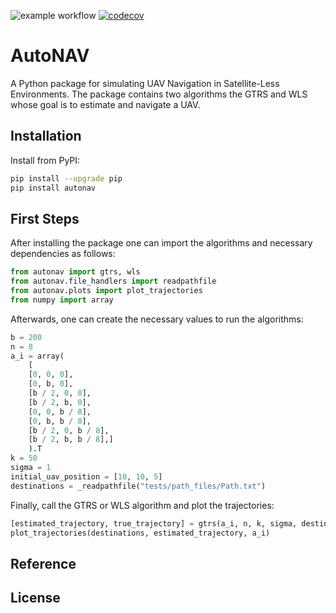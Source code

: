 ![example workflow](https://github.com/Ricardo-Santos-21904332/AutoNAV/actions/workflows/test.yml/badge.svg)
[![codecov](https://codecov.io/gh/Ricardo-Santos-21904332/AutoNAV/graph/badge.svg?token=LCR7KDRK3E)](https://codecov.io/gh/Ricardo-Santos-21904332/AutoNAV)

# AutoNAV

A Python package for simulating UAV Navigation in Satellite-Less Environments. The package contains two algorithms the GTRS and WLS whose goal is to estimate and navigate a UAV.

## Installation

Install from PyPI:

```sh
pip install --upgrade pip
pip install autonav
```

## First Steps

After installing the package one can import the algorithms and necessary dependencies as follows:

```python
from autonav import gtrs, wls
from autonav.file_handlers import readpathfile
from autonav.plots import plot_trajectories
from numpy import array
```

Afterwards, one can create the necessary values to run the algorithms:

```python
b = 200
n = 8
a_i = array(
    [
    [0, 0, 0],
    [0, b, 0],
    [b / 2, 0, 0],
    [b / 2, b, 0],
    [0, 0, b / 8],
    [0, b, b / 8],
    [b / 2, 0, b / 8],
    [b / 2, b, b / 8],]
    ).T
k = 50
sigma = 1
initial_uav_position = [10, 10, 5]
destinations = _readpathfile("tests/path_files/Path.txt")
```

Finally, call the GTRS or WLS algorithm and plot the trajectories:

```python
[estimated_trajectory, true_trajectory] = gtrs(a_i, n, k, sigma, destinations, initial_uav_position)
plot_trajectories(destinations, estimated_trajectory, a_i)
```

## Reference

## License
